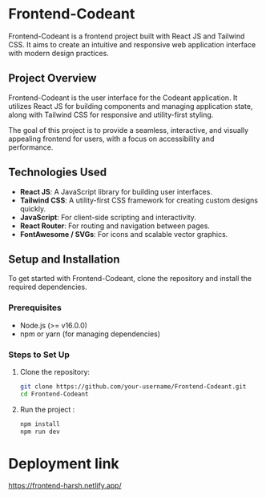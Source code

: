 # Frontend-Codeant

Frontend-Codeant is a frontend project built with React JS and Tailwind CSS. It aims to create an intuitive and responsive web application interface with modern design practices.


## Project Overview

Frontend-Codeant is the user interface for the Codeant application. It utilizes React JS for building components and managing application state, along with Tailwind CSS for responsive and utility-first styling.

The goal of this project is to provide a seamless, interactive, and visually appealing frontend for users, with a focus on accessibility and performance.

## Technologies Used

- **React JS**: A JavaScript library for building user interfaces.
- **Tailwind CSS**: A utility-first CSS framework for creating custom designs quickly.
- **JavaScript**: For client-side scripting and interactivity.
- **React Router**: For routing and navigation between pages.
- **FontAwesome / SVGs**: For icons and scalable vector graphics.

## Setup and Installation

To get started with Frontend-Codeant, clone the repository and install the required dependencies.

### Prerequisites

- Node.js (>= v16.0.0)
- npm or yarn (for managing dependencies)

### Steps to Set Up

1. Clone the repository:

   ```bash
   git clone https://github.com/your-username/Frontend-Codeant.git
   cd Frontend-Codeant
2. Run the project :
   
   ```bash
   npm install
   npm run dev
# Deployment link
   https://frontend-harsh.netlify.app/
